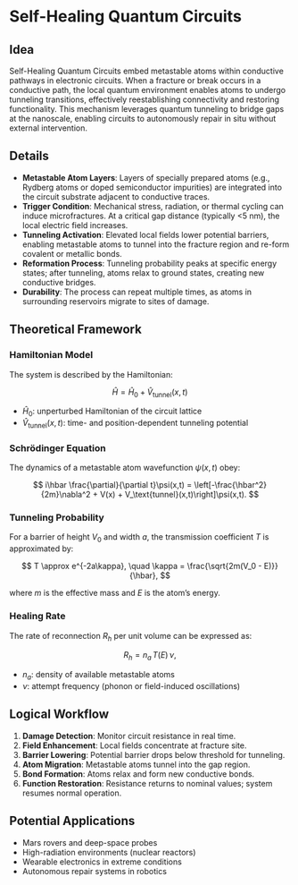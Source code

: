 # Self-Healing Quantum Circuits

## Idea

Self-Healing Quantum Circuits embed metastable atoms within conductive pathways in electronic circuits. When a fracture or break occurs in a conductive path, the local quantum environment enables atoms to undergo tunneling transitions, effectively reestablishing connectivity and restoring functionality. This mechanism leverages quantum tunneling to bridge gaps at the nanoscale, enabling circuits to autonomously repair in situ without external intervention.

## Details

* **Metastable Atom Layers**: Layers of specially prepared atoms (e.g., Rydberg atoms or doped semiconductor impurities) are integrated into the circuit substrate adjacent to conductive traces.
* **Trigger Condition**: Mechanical stress, radiation, or thermal cycling can induce microfractures. At a critical gap distance (typically <5 nm), the local electric field increases.
* **Tunneling Activation**: Elevated local fields lower potential barriers, enabling metastable atoms to tunnel into the fracture region and re-form covalent or metallic bonds.
* **Reformation Process**: Tunneling probability peaks at specific energy states; after tunneling, atoms relax to ground states, creating new conductive bridges.
* **Durability**: The process can repeat multiple times, as atoms in surrounding reservoirs migrate to sites of damage.

## Theoretical Framework

### Hamiltonian Model

The system is described by the Hamiltonian:

$$
\hat{H} = \hat{H}_0 + \hat{V}_\text{tunnel}(x, t)
$$

* $\hat{H}_0$: unperturbed Hamiltonian of the circuit lattice
* $\hat{V}_\text{tunnel}(x, t)$: time- and position-dependent tunneling potential

### Schrödinger Equation

The dynamics of a metastable atom wavefunction $\psi(x,t)$ obey:

$$
i\hbar \frac{\partial}{\partial t}\psi(x,t) = \left[-\frac{\hbar^2}{2m}\nabla^2 + V(x) + V_\text{tunnel}(x,t)\right]\psi(x,t).
$$

### Tunneling Probability

For a barrier of height $V_0$ and width $a$, the transmission coefficient $T$ is approximated by:

$$
T \approx e^{-2a\kappa},
\quad \kappa = \frac{\sqrt{2m(V_0 - E)}}{\hbar},
$$

where $m$ is the effective mass and $E$ is the atom’s energy.

### Healing Rate

The rate of reconnection $R_h$ per unit volume can be expressed as:

$$
R_h = n_a \, T(E) \, \nu,
$$

* $n_a$: density of available metastable atoms
* $\nu$: attempt frequency (phonon or field-induced oscillations)

## Logical Workflow

1. **Damage Detection**: Monitor circuit resistance in real time.
2. **Field Enhancement**: Local fields concentrate at fracture site.
3. **Barrier Lowering**: Potential barrier drops below threshold for tunneling.
4. **Atom Migration**: Metastable atoms tunnel into the gap region.
5. **Bond Formation**: Atoms relax and form new conductive bonds.
6. **Function Restoration**: Resistance returns to nominal values; system resumes normal operation.

## Potential Applications

* Mars rovers and deep-space probes
* High-radiation environments (nuclear reactors)
* Wearable electronics in extreme conditions
* Autonomous repair systems in robotics

